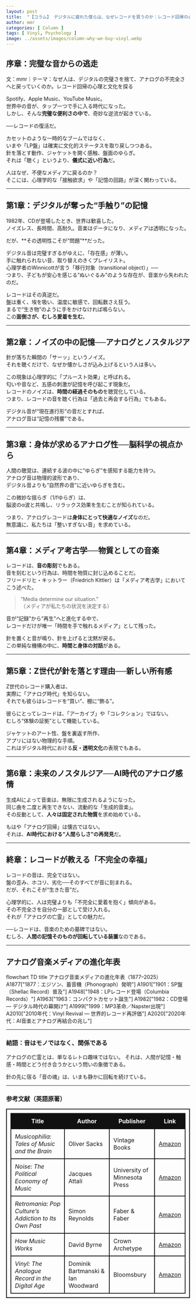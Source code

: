 ```yaml
---
layout: post
title:  "【コラム】 デジタルに疲れた僕らは、なぜレコードを買うのか：レコード回帰の心理学"
author: mmr
categories: [ Column ]
tags: [ Vinyl, Psychology ]
image: ../assets/images/column-why-we-buy-vinyl.webp
---
```


## 序章：完璧な音からの逃走


文：mmr｜テーマ：なぜ人は、デジタルの完璧さを捨て、アナログの不完全さへと戻っていくのか。レコード回帰の心理と文化を探る

Spotify、Apple Music、YouTube Music。  
世界中の音が、タップ一つで手に入る時代になった。  
しかし、そんな**完璧な便利さの中で**、奇妙な逆流が起きている。  

──レコードの復活だ。  

カセットのような一時的なブームではなく、  
いまや「LP盤」は確実に文化的ステータスを取り戻しつつある。  
針を落とす動作、ジャケットを開く感触、盤面のゆらぎ。  
それは「聴く」というより、**儀式に近い行為**だ。  

人はなぜ、不便なメディアに戻るのか？  
そこには、心理学的な「接触欲求」や「記憶の回路」が深く関わっている。  

---

<style type="text/css">

table, td, th {
border: 2px #111 solid;
width: auto;
padding: 10px; 
}
th {
background-color: #111;
color: #fff;
}
</style>


## 第1章：デジタルが奪った“手触り”の記憶

1982年、CDが登場したとき、世界は歓喜した。  
ノイズレス、長時間、高耐久。音楽はデータになり、メディアは透明になった。  

だが、**その透明性こそが“問題”**だった。  

デジタル音は完璧すぎるがゆえに、「存在感」が薄い。  
手に触れられない音、取り替えのきくプレイリスト。  
心理学者のWinnicottが言う「移行対象（transitional object）」──  
つまり、子どもが安心を感じる“ぬいぐるみ”のような存在が、音楽から失われたのだ。  

レコードはその真逆だ。  
盤は重く、埃を吸い、温度に敏感で、回転数さえ狂う。  
まるで“生き物”のように手をかけなければ鳴らない。  
この**面倒さが、むしろ愛着を生む**。  

---

## 第2章：ノイズの中の記憶──アナログとノスタルジア

針が落ちた瞬間の「サーッ」というノイズ。  
それを聴くだけで、なぜか懐かしさが込み上げるという人は多い。  

この現象は心理学的に「プルースト効果」と呼ばれる。  
匂いや音など、五感の刺激が記憶を呼び起こす現象だ。  
レコードのノイズは、**時間の経過そのもの**を聴覚化している。  
つまり、レコードの音を聴く行為は「過去と再会する行為」でもある。  

デジタル音が“現在進行形”の音だとすれば、  
アナログ音は“記憶の残響”である。  

---

## 第3章：身体が求めるアナログ性──脳科学の視点から

人間の聴覚は、連続する波の中に“ゆらぎ”を感知する能力を持つ。  
アナログ音は物理的波形であり、  
デジタル音よりも“自然界の音”に近いゆらぎを含む。  

この微妙な揺らぎ（1/fゆらぎ）は、  
脳波のα波と共鳴し、リラックス効果を生むことが知られている。  

つまり、アナログレコードは**身体にとって快適なノイズ**なのだ。  
無意識に、私たちは「整いすぎない音」を求めている。  

---

## 第4章：メディア考古学──物質としての音楽

レコードは、**音の彫刻**でもある。  
音を刻むという行為は、時間を物質に封じ込めることだ。  
フリードリヒ・キットラー（Friedrich Kittler）は「メディア考古学」においてこう述べた。  

> “Media determine our situation.”  
（メディアが私たちの状況を決定する）  

音が“記録”から“再生”へと進化する中で、  
レコードだけが唯一「時間を手で触れるメディア」として残った。  

針を置くと音が鳴り、針を上げると沈黙が戻る。  
この単純な機構の中に、**時間と身体の対話**がある。  

---

## 第5章：Z世代が針を落とす理由──新しい所有感

Z世代のレコード購入者は、  
実際に「アナログ時代」を知らない。  
それでも彼らはレコードを“買い”、棚に“飾る”。  

彼らにとってレコードは、「アーカイブ」や「コレクション」ではない。  
むしろ“体験の証拠”として機能している。  

ジャケットのアート性、盤を裏返す所作、  
アプリにはない物理的な手順。  
これはデジタル時代における**反・透明文化**の表現でもある。  

---

## 第6章：未来のノスタルジア──AI時代のアナログ感情

生成AIによって音楽は、無限に生成されるようになった。  
同じ曲を二度と再生できない、流動的な「生成的音楽」。  
その反動として、**人々は固定された物質**を求め始めている。  

もはや「アナログ回帰」は懐古ではない。  
それは、**AI時代における“人間らしさ”の再発見**だ。  

---

## 終章：レコードが教える「不完全の幸福」

レコードの音は、完全ではない。  
盤の歪み、ホコリ、劣化──そのすべてが音に刻まれる。  
だが、それこそが“生きた音”だ。  

心理学的に、人は完璧よりも「不完全に愛着を抱く」傾向がある。  
その不完全さを自分の一部として受け入れる。  
それが「アナログの亡霊」としての魅力だ。  

──レコードは、音楽のための墓碑ではない。  
むしろ、**人間の記憶そのものが回転している装置**なのである。

---

## アナログ音楽メディアの進化年表

<div class="mermaid">

flowchart TD
    title アナログ音楽メディアの進化年表（1877–2025）
    A1877["1877：エジソン、蓄音機（Phonograph）発明"]
    A1901["1901：SP盤（Shellac Record）普及"]
    A1948["1948：LPレコード登場（Columbia Records）"]
    A1963["1963：コンパクトカセット誕生"]
    A1982["1982：CD登場 — デジタル時代の幕開け"]
    A1999["1999：MP3革命／Napster出現"]
    A2010["2010年代：Vinyl Revival — 世界的レコード再評価"]
    A2020["2020年代：AI音楽とアナログ再結合の兆し"]

</div>

---

### 結語：音はモノではなく、関係である

アナログの亡霊とは、単なるレトロ趣味ではない。
それは、人間が記憶・触感・時間とどう付き合うかという問いの象徴である。

針の先に宿る「音の魂」は、いまも静かに回転を続けている。

---

### 参考文献（英語原著）

| Title                                                 | Author                            | Publisher                     | Link                                         |
| ----------------------------------------------------- | --------------------------------- | ----------------------------- | ---------------------------------------------- |
| *Musicophilia: Tales of Music and the Brain*          | Oliver Sacks                      | Vintage Books                 | [Amazon](https://amzn.to/48AVBxw) |
| *Noise: The Political Economy of Music*               | Jacques Attali                    | University of Minnesota Press | [Amazon](https://amzn.to/3WifuSz) |
| *Retromania: Pop Culture’s Addiction to Its Own Past* | Simon Reynolds                    | Faber & Faber                 | [Amazon](https://amzn.to/42RokKQ) |
| *How Music Works*                                     | David Byrne                       | Crown Archetype               | [Amazon](https://amzn.to/42UI0xs) |
| *Vinyl: The Analogue Record in the Digital Age*       | Dominik Bartmanski & Ian Woodward | Bloomsbury                    | [Amazon](https://amzn.to/47ANEY7) |
